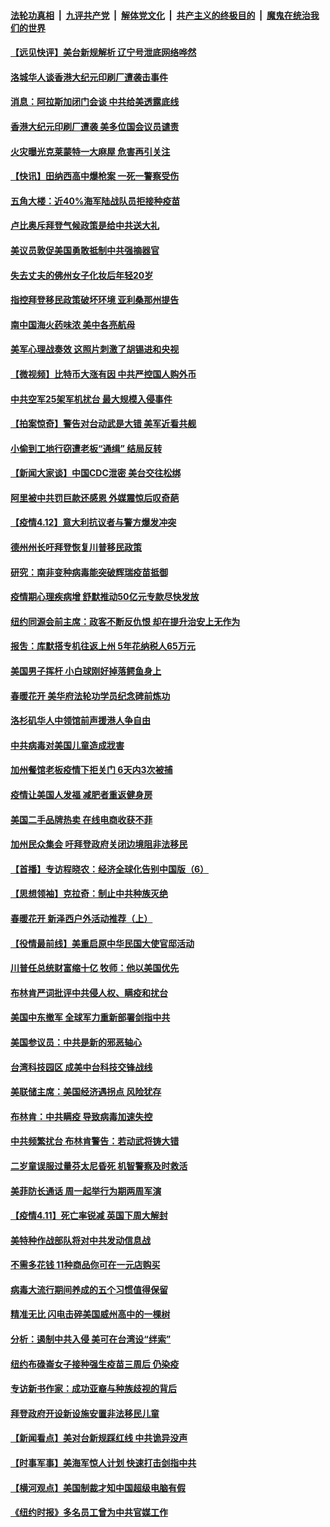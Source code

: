 ####  [法轮功真相](../../../../basic/blob/master/README.md?t=04130831) &nbsp;|&nbsp; [九评共产党](../../../../9ping.md/blob/master/README.md?t=04130831) &nbsp;|&nbsp; [解体党文化](../../../../jtdwh.md/blob/master/README.md?t=04130831)  &nbsp;|&nbsp; [共产主义的终极目的](../../../../gczydzjmd.md/blob/master/README.md?t=04130831) &nbsp;|&nbsp; [魔鬼在统治我们的世界](../../../../mgztzwmdsj.md/blob/master/README.md?t=04130831) 

#### [【远见快评】美台新规解析 辽宁号泄底网络哗然](../pages/nsc412/n12875683.md?t=04130831) 

#### [洛城华人谈香港大纪元印刷厂遭袭击事件](../pages/nsc412/n12875796.md?t=04130831) 

#### [消息：阿拉斯加闭门会谈 中共给美透露底线](../pages/nsc412/n12875608.md?t=04130831) 

#### [香港大纪元印刷厂遭袭 美多位国会议员谴责](../pages/nsc412/n12875719.md?t=04130831) 

#### [火灾曝光克莱蒙特一大麻屋 危害再引关注](../pages/nsc412/n12875754.md?t=04130831) 

#### [【快讯】田纳西高中爆枪案 一死一警察受伤](../pages/nsc412/n12875635.md?t=04130831) 

#### [五角大楼：近40%海军陆战队员拒接种疫苗](../pages/nsc412/n12875654.md?t=04130831) 

#### [卢比奥斥拜登气候政策是给中共送大礼](../pages/nsc412/n12875500.md?t=04130831) 

#### [美议员敦促美国勇敢抵制中共强摘器官](../pages/nsc412/n12871671.md?t=04130831) 

#### [失去丈夫的佛州女子化妆后年轻20岁](../pages/nsc412/n12874052.md?t=04130831) 

#### [指控拜登移民政策破坏环境 亚利桑那州提告](../pages/nsc412/n12875232.md?t=04130831) 

#### [南中国海火药味浓 美中各亮航母](../pages/nsc412/n12875243.md?t=04130831) 

#### [美军心理战奏效 这照片刺激了胡锡进和央视](../pages/nsc412/n12875222.md?t=04130831) 

#### [【微视频】比特币大涨有因 中共严控国人购外币](../pages/nsc412/n12874883.md?t=04130831) 

#### [中共空军25架军机扰台 最大规模入侵事件](../pages/nsc412/n12875081.md?t=04130831) 

#### [【拍案惊奇】警告对台动武是大错 美军近看共舰](../pages/nsc412/n12873314.md?t=04130831) 

#### [小偷到工地行窃遭老板“通缉” 结局反转](../pages/nsc412/n12874030.md?t=04130831) 

#### [【新闻大家谈】中国CDC泄密 美台交往松绑](../pages/nsc412/n12870083.md?t=04130831) 

#### [阿里被中共罚巨款还感恩 外媒震惊后叹奇葩](../pages/nsc412/n12874747.md?t=04130831) 

#### [【疫情4.12】意大利抗议者与警方爆发冲突](../pages/nsc412/n12874304.md?t=04130831) 

#### [德州州长吁拜登恢复川普移民政策](../pages/nsc412/n12874031.md?t=04130831) 

#### [研究：南非变种病毒能突破辉瑞疫苗抵御](../pages/nsc412/n12873891.md?t=04130831) 

#### [疫情期心理疾病增  舒默推动50亿元专款尽快发放](../pages/nsc412/n12873826.md?t=04130831) 

#### [纽约同源会前主席：政客不断反仇恨  却在提升治安上无作为](../pages/nsc412/n12873630.md?t=04130831) 

#### [报吿：库默搭专机往返上州 5年花纳税人65万元](../pages/nsc412/n12873680.md?t=04130831) 

#### [美国男子挥杆 小白球刚好掉落鳄鱼身上](../pages/nsc412/n12873740.md?t=04130831) 

#### [春暖花开 美华府法轮功学员纪念碑前炼功](../pages/nsc412/n12873078.md?t=04130831) 

#### [洛杉矶华人中领馆前声援港人争自由](../pages/nsc412/n12873626.md?t=04130831) 

#### [中共病毒对美国儿童造成戕害](../pages/nsc412/n12873612.md?t=04130831) 

#### [加州餐馆老板疫情下拒关门 6天内3次被捕](../pages/nsc412/n12873577.md?t=04130831) 

#### [疫情让美国人发福 减肥者重返健身房](../pages/nsc412/n12873587.md?t=04130831) 

#### [美国二手品牌热卖 在线电商收获不菲](../pages/nsc412/n12873565.md?t=04130831) 

#### [加州民众集会 吁拜登政府关闭边境阻非法移民](../pages/nsc412/n12873324.md?t=04130831) 

#### [【首播】专访程晓农：经济全球化告别中国版（6）](../pages/nsc412/n12871927.md?t=04130831) 

#### [【思想领袖】克拉奇：制止中共种族灭绝](../pages/nsc412/n12859898.md?t=04130831) 

#### [春暖花开 新泽西户外活动推荐（上）](../pages/nsc412/n12873206.md?t=04130831) 

#### [【役情最前线】美重启原中华民国大使官邸活动](../pages/nsc412/n12872914.md?t=04130831) 

#### [川普任总统财富缩十亿 牧师：他以美国优先](../pages/nsc412/n12873151.md?t=04130831) 

#### [布林肯严词批评中共侵人权、瞒疫和扰台](../pages/nsc412/n12873017.md?t=04130831) 

#### [美国中东撤军 全球军力重新部署剑指中共](../pages/nsc412/n12873076.md?t=04130831) 

#### [美国参议员：中共是新的邪恶轴心](../pages/nsc412/n12872991.md?t=04130831) 

#### [台湾科技园区 成美中台科技交锋战线](../pages/nsc412/n12872427.md?t=04130831) 

#### [美联储主席：美国经济遇拐点 风险犹存](../pages/nsc412/n12872822.md?t=04130831) 

#### [布林肯：中共瞒疫 导致病毒加速失控](../pages/nsc412/n12872839.md?t=04130831) 

#### [中共频繁扰台 布林肯警告：若动武将铸大错](../pages/nsc412/n12872745.md?t=04130831) 

#### [二岁童误服过量芬太尼昏死 机智警察及时救活](../pages/nsc412/n12872530.md?t=04130831) 

#### [美菲防长通话 周一起举行为期两周军演](../pages/nsc412/n12872506.md?t=04130831) 

#### [【疫情4.11】死亡率锐减 英国下周大解封](../pages/nsc412/n12872308.md?t=04130831) 

#### [美特种作战部队将对中共发动信息战](../pages/nsc412/n12870566.md?t=04130831) 

#### [不需多花钱 11种商品你可在一元店购买](../pages/nsc412/n12858356.md?t=04130831) 

#### [病毒大流行期间养成的五个习惯值得保留](../pages/nsc412/n12844640.md?t=04130831) 

#### [精准无比 闪电击碎美国威州高中的一棵树](../pages/nsc412/n12872118.md?t=04130831) 

#### [分析：遏制中共入侵 美可在台湾设“绊索”](../pages/nsc412/n12847306.md?t=04130831) 

#### [纽约布碌崙女子接种强生疫苗三周后  仍染疫](../pages/nsc412/n12871956.md?t=04130831) 

#### [专访新书作家：成功亚裔与种族歧视的背后](../pages/nsc412/n12872038.md?t=04130831) 

#### [拜登政府开设新设施安置非法移民儿童](../pages/nsc412/n12871859.md?t=04130831) 

#### [【新闻看点】美对台新规踩红线 中共诡异没声](../pages/nsc412/n12871790.md?t=04130831) 

#### [【时事军事】美海军惊人计划 快速打击剑指中共](../pages/nsc412/n12870071.md?t=04130831) 

#### [【横河观点】美国制裁才知中国超级电脑有假](../pages/nsc412/n12871868.md?t=04130831) 

#### [《纽约时报》多名员工曾为中共官媒工作](../pages/nsc412/n12871798.md?t=04130831) 


